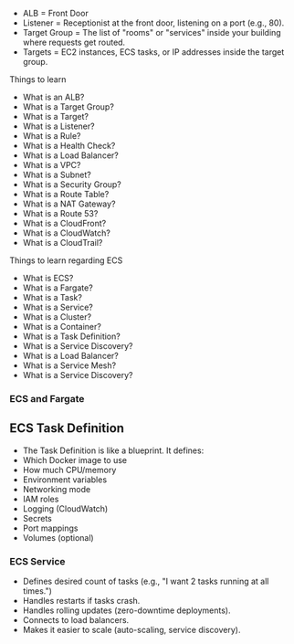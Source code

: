 - ALB = Front Door
- Listener = Receptionist at the front door, listening on a port (e.g., 80).
- Target Group = The list of "rooms" or "services" inside your building where requests get routed.
- Targets = EC2 instances, ECS tasks, or IP addresses inside the target group.

Things to learn
- What is an ALB?
- What is a Target Group?
- What is a Target?
- What is a Listener?
- What is a Rule?
- What is a Health Check?
- What is a Load Balancer?
- What is a VPC?
- What is a Subnet?
- What is a Security Group?
- What is a Route Table?
- What is a NAT Gateway?
- What is a Route 53?
- What is a CloudFront?
- What is a CloudWatch?
- What is a CloudTrail?


Things to learn regarding ECS
- What is ECS?
- What is a Fargate?
- What is a Task?
- What is a Service?
- What is a Cluster?
- What is a Container?
- What is a Task Definition?
- What is a Service Discovery?
- What is a Load Balancer?
- What is a Service Mesh?
- What is a Service Discovery?

### ECS and Fargate

## ECS Task Definition
- The Task Definition is like a blueprint. It defines:
- Which Docker image to use
- How much CPU/memory
- Environment variables
- Networking mode
- IAM roles
- Logging (CloudWatch)
- Secrets
- Port mappings
- Volumes (optional)

### ECS Service
- Defines desired count of tasks (e.g., "I want 2 tasks running at all times.")
- Handles restarts if tasks crash.
- Handles rolling updates (zero-downtime deployments).
- Connects to load balancers.
- Makes it easier to scale (auto-scaling, service discovery).
